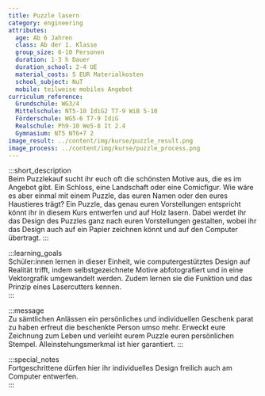 ```yaml
---
title: Puzzle lasern
category: engineering
attributes:
  age: Ab 6 Jahren
  class: Ab der 1. Klasse
  group_size: 6-10 Personen
  duration: 1-3 h Dauer
  duration_school: 2-4 UE
  material_costs: 5 EUR Materialkosten
  school_subject: NuT
  mobile: teilweise mobiles Angebot
curriculum_reference:
  Grundschule: WG3/4   
  Mittelschule: NT5-10 IdiG2 T7-9 WiB 5-10
  Förderschule: WG5-6 T7-9 IdiG
  Realschule: Ph9-10 We5-8 It 2.4
  Gymnasium: NT5 NT6+7 2
image_result: ../content/img/kurse/puzzle_result.png
image_process: ../content/img/kurse/puzzle_process.png
---
```

:::short_description  
Beim Puzzlekauf sucht ihr euch oft die schönsten Motive aus, die es im Angebot gibt. Ein Schloss, eine Landschaft oder eine Comicfigur. Wie wäre es aber einmal mit einem Puzzle, das euren Namen oder den eures Haustieres trägt? Ein Puzzle, das genau euren Vorstellungen entspricht könnt ihr in diesem Kurs entwerfen und auf Holz lasern. Dabei werdet ihr das Design des Puzzles ganz nach euren Vorstellungen gestalten, wobei ihr das Design auch auf ein Papier zeichnen könnt und auf den Computer übertragt.
:::

:::learning_goals  
 Schüler:innen lernen in dieser Einheit, wie computergestütztes Design auf Realität trifft, indem selbstgezeichnete Motive abfotografiert und in eine Vektorgrafik umgewandelt werden. Zudem lernen sie die Funktion und das Prinzip eines Lasercutters kennen.        
:::

:::message  
Zu sämtlichen Anlässen ein persönliches und individuellen Geschenk parat zu haben erfreut die beschenkte Person umso mehr. Erweckt eure Zeichnung zum Leben und verleiht eurem Puzzle euren persönlichen Stempel. Alleinstehungsmerkmal ist hier garantiert.
:::  

:::special_notes  
Fortgeschrittene dürfen hier ihr individuelles Design freilich auch am Computer entwerfen.   
:::
